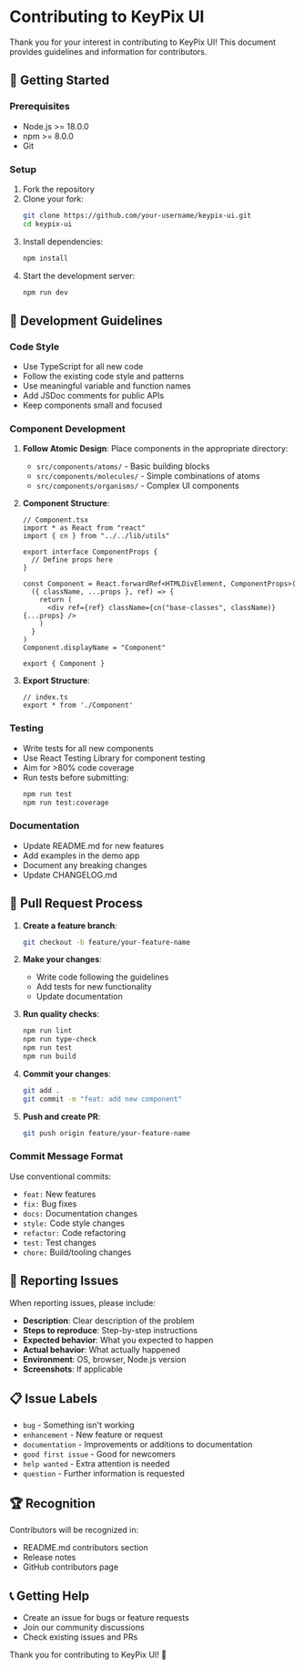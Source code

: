 # Contributing to KeyPix UI

Thank you for your interest in contributing to KeyPix UI! This document provides guidelines and information for contributors.

## 🚀 Getting Started

### Prerequisites

- Node.js >= 18.0.0
- npm >= 8.0.0
- Git

### Setup

1. Fork the repository
2. Clone your fork:
   ```bash
   git clone https://github.com/your-username/keypix-ui.git
   cd keypix-ui
   ```
3. Install dependencies:
   ```bash
   npm install
   ```
4. Start the development server:
   ```bash
   npm run dev
   ```

## 🎯 Development Guidelines

### Code Style

- Use TypeScript for all new code
- Follow the existing code style and patterns
- Use meaningful variable and function names
- Add JSDoc comments for public APIs
- Keep components small and focused

### Component Development

1. **Follow Atomic Design**: Place components in the appropriate directory:
   - `src/components/atoms/` - Basic building blocks
   - `src/components/molecules/` - Simple combinations of atoms
   - `src/components/organisms/` - Complex UI components

2. **Component Structure**:
   ```tsx
   // Component.tsx
   import * as React from "react"
   import { cn } from "../../lib/utils"
   
   export interface ComponentProps {
     // Define props here
   }
   
   const Component = React.forwardRef<HTMLDivElement, ComponentProps>(
     ({ className, ...props }, ref) => {
       return (
         <div ref={ref} className={cn("base-classes", className)} {...props} />
       )
     }
   )
   Component.displayName = "Component"
   
   export { Component }
   ```

3. **Export Structure**:
   ```tsx
   // index.ts
   export * from './Component'
   ```

### Testing

- Write tests for all new components
- Use React Testing Library for component testing
- Aim for >80% code coverage
- Run tests before submitting:
  ```bash
  npm run test
  npm run test:coverage
  ```

### Documentation

- Update README.md for new features
- Add examples in the demo app
- Document any breaking changes
- Update CHANGELOG.md

## 🔄 Pull Request Process

1. **Create a feature branch**:
   ```bash
   git checkout -b feature/your-feature-name
   ```

2. **Make your changes**:
   - Write code following the guidelines
   - Add tests for new functionality
   - Update documentation

3. **Run quality checks**:
   ```bash
   npm run lint
   npm run type-check
   npm run test
   npm run build
   ```

4. **Commit your changes**:
   ```bash
   git add .
   git commit -m "feat: add new component"
   ```

5. **Push and create PR**:
   ```bash
   git push origin feature/your-feature-name
   ```

### Commit Message Format

Use conventional commits:
- `feat:` New features
- `fix:` Bug fixes
- `docs:` Documentation changes
- `style:` Code style changes
- `refactor:` Code refactoring
- `test:` Test changes
- `chore:` Build/tooling changes

## 🐛 Reporting Issues

When reporting issues, please include:

- **Description**: Clear description of the problem
- **Steps to reproduce**: Step-by-step instructions
- **Expected behavior**: What you expected to happen
- **Actual behavior**: What actually happened
- **Environment**: OS, browser, Node.js version
- **Screenshots**: If applicable

## 📋 Issue Labels

- `bug` - Something isn't working
- `enhancement` - New feature or request
- `documentation` - Improvements or additions to documentation
- `good first issue` - Good for newcomers
- `help wanted` - Extra attention is needed
- `question` - Further information is requested

## 🏆 Recognition

Contributors will be recognized in:
- README.md contributors section
- Release notes
- GitHub contributors page

## 📞 Getting Help

- Create an issue for bugs or feature requests
- Join our community discussions
- Check existing issues and PRs

Thank you for contributing to KeyPix UI! 🎉 